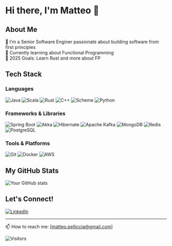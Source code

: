 # Hi there, I'm Matteo 👋

## About Me
🌟 I'm a Senior Software Enginer passionate about building software from first principles  
🌱 Currently learning about Functional Programming  
🎯 2025 Goals: Learn Rust and more about FP

## Tech Stack
### Languages
![Java](https://img.shields.io/badge/-Java-007396?style=flat&logo=java&logoColor=white)
![Scala](https://img.shields.io/badge/-Scala-DC322F?style=flat&logo=scala&logoColor=white)
![Rust](https://img.shields.io/badge/-Rust-000000?style=flat&logo=rust&logoColor=white)
![C++](https://img.shields.io/badge/-C++-00599C?style=flat&logo=c%2B%2B&logoColor=white)
![Scheme](https://img.shields.io/badge/-Scheme-A42E2B?style=flat&logo=gnu&logoColor=white)
![Python](https://img.shields.io/badge/-Python-3776AB?style=flat&logo=Python&logoColor=white)

### Frameworks & Libraries
![Spring Boot](https://img.shields.io/badge/-Spring%20Boot-6DB33F?style=flat&logo=springboot&logoColor=white)
![Akka](https://img.shields.io/badge/-Akka-FF0000?style=flat&logo=apachecommons&logoColor=white)
![Hibernate](https://img.shields.io/badge/-Hibernate-59666C?style=flat&logo=hibernate&logoColor=white)
![Apache Kafka](https://img.shields.io/badge/-Kafka-231F20?style=flat&logo=apachekafka&logoColor=white)
![MongoDB](https://img.shields.io/badge/-MongoDB-47A248?style=flat&logo=mongodb&logoColor=white)
![Redis](https://img.shields.io/badge/-Redis-DC382D?style=flat&logo=redis&logoColor=white)
![PostgreSQL](https://img.shields.io/badge/-PostgreSQL-4169E1?style=flat&logo=postgresql&logoColor=white)

### Tools & Platforms
![Git](https://img.shields.io/badge/-Git-F05032?style=flat&logo=Git&logoColor=white)
![Docker](https://img.shields.io/badge/-Docker-2496ED?style=flat&logo=Docker&logoColor=white)
![AWS](https://img.shields.io/badge/-AWS-232F3E?style=flat&logo=Amazon-AWS&logoColor=white)

## My GitHub Stats
![Your GitHub stats](https://github-readme-stats.vercel.app/api?username=dr-divago&show_icons=true&theme=dracula)

## Let's Connect!
[![LinkedIn](https://img.shields.io/badge/-LinkedIn-0A66C2?style=flat&logo=LinkedIn&logoColor=white)](https://www.linkedin.com/in/matteo-pelliccia/)

---
📫 How to reach me: [matteo.pelliccia@gmail.com]

![Visitors](https://profile-counter.glitch.me/dr-divago/count.svg)
<!--
**dr-divago/dr-divago** is a ✨ _special_ ✨ repository because its `README.md` (this file) appears on your GitHub profile.

Here are some ideas to get you started:

- 🔭 I’m currently working on ...
- 🌱 I’m currently learning ...
- 👯 I’m looking to collaborate on ...
- 🤔 I’m looking for help with ...
- 💬 Ask me about ...
- 📫 How to reach me: ...
- 😄 Pronouns: ...
- ⚡ Fun fact: ...
-->
